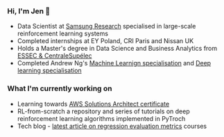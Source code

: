 ### Hi, I'm Jen 👋

- Data Scientist at [Samsung Research](https://research.samsung.com/srpol) specialised in large-scale reinforcement learning systems
- Completed internships at EY Poland, CRI Paris and Nissan UK
- Holds a Master's degree in Data Science and Business Analytics from [ESSEC & CentraleSupélec](https://www.essec.edu/en/program/mscs/master-data-sciences-business-analytics/)
- Completed Andrew Ng's [Machine Learnign specialisation](https://www.coursera.org/specializations/machine-learning-introduction) and [Deep learning specialisation](https://www.coursera.org/specializations/deep-learning)

### What I'm currently working on
- Learning towards [AWS Solutions Architect certificate](https://aws.amazon.com/certification/certified-solutions-architect-associate/)
- RL-from-scratch a repository and series of tutorials on deep reinforcement learning algorithms implemented in PyTroch
- Tech blog - [latest article on regression evaluation metrics](https://medium.com/@jedrzejalchimowicz/regression-evaluation-metrics-mae-mse-rmse-r-squared-adjusted-r-squared-which-one-should-67c8d93bc5a8) courses


<!--
**JenAlchimowicz/JenAlchimowicz** is a ✨ _special_ ✨ repository because its `README.md` (this file) appears on your GitHub profile.

Here are some ideas to get you started:

- 🔭 I’m currently working on ...
- 🌱 I’m currently learning ...
- 👯 I’m looking to collaborate on ...
- 🤔 I’m looking for help with ...
- 💬 Ask me about ...
- 📫 How to reach me: ...
- 😄 Pronouns: ...
- ⚡ Fun fact: ...
-->
